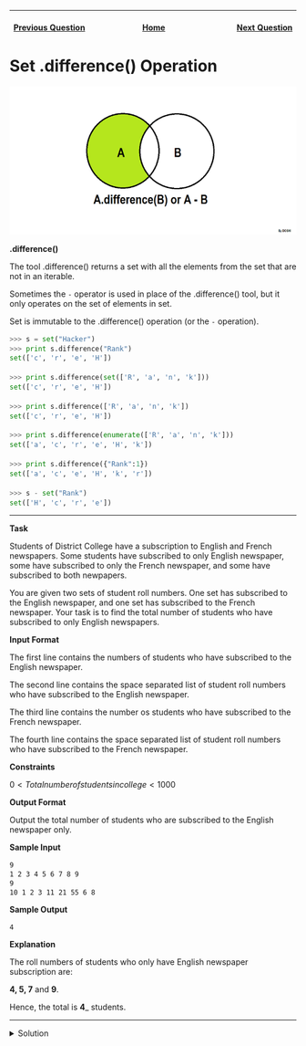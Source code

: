 | <img width=1000>[Previous Question](https://github.com/Kevin-Lago/python-hackerrank-solutions/tree/main/src/sets/set_intersection_operation)</img> | <img width=1000>[Home](https://github.com/Kevin-Lago/python-hackerrank-solutions)</img> | <img width=1000>[Next Question](https://github.com/Kevin-Lago/python-hackerrank-solutions/tree/main/src/sets/set_symmetric_difference_operation)</img> |
|:---|:---:|---:|

# Set .difference() Operation

![HackerrankSetDifferenceDiagram](1.png)

__.difference()__

The tool .difference() returns a set with all the elements from the set that are not in an iterable.

Sometimes the ```-``` operator is used in place of the .difference() tool, but it only operates on the set of elements in set.

Set is immutable to the .difference() operation (or the ```-``` operation).

```python
>>> s = set("Hacker")
>>> print s.difference("Rank")
set(['c', 'r', 'e', 'H'])

>>> print s.difference(set(['R', 'a', 'n', 'k']))
set(['c', 'r', 'e', 'H'])

>>> print s.difference(['R', 'a', 'n', 'k'])
set(['c', 'r', 'e', 'H'])

>>> print s.difference(enumerate(['R', 'a', 'n', 'k']))
set(['a', 'c', 'r', 'e', 'H', 'k'])

>>> print s.difference({"Rank":1})
set(['a', 'c', 'e', 'H', 'k', 'r'])

>>> s - set("Rank")
set(['H', 'c', 'r', 'e'])
```

---

__Task__

Students of District College have a subscription to English and French newspapers. Some students have subscribed to only English newspaper, some have subscribed to only the French newspaper, and some have subscribed to both newpapers.

You are given two sets of student roll numbers. One set has subscribed to the English newspaper, and one set has subscribed to the French newspaper. Your task is to find the total number of students who have subscribed to only English newspapers.

__Input Format__

The first line contains the numbers of students who have subscribed to the English newspaper.

The second line contains the space separated list of student roll numbers who have subscribed to the English newspaper.

The third line contains the number os students who have subscribed to the French newspaper.

The fourth line contains the space separated list of student roll numbers who have subscribed to the French newspaper.

__Constraints__

$0 < Total number of students in college < 1000$

__Output Format__

Output the total number of students who are subscribed to the English newspaper only.

__Sample Input__

```
9
1 2 3 4 5 6 7 8 9
9
10 1 2 3 11 21 55 6 8
```

__Sample Output__

```
4
```

__Explanation__

The roll numbers of students who only have English newspaper subscription are:

__4, 5, 7__ and __9__.

Hence, the total is __4___ students.

---

<details><summary>Solution</summary>
    
```python
if __name__ == '__main__':
    n = int(input())
    a = set(map(int, input().split()))

    m = int(input())
    b = set(map(int, input().split()))

    print(len(a.difference(b)))
```
</details>